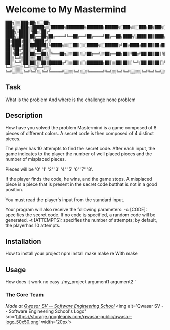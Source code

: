 # Welcome to My Mastermind
```
███╗░░░███╗██╗░░░██╗  ███╗░░░███╗░█████╗░░██████╗████████╗███████╗██████╗░███╗░░░███╗██╗███╗░░██╗██████╗░
████╗░████║╚██╗░██╔╝  ████╗░████║██╔══██╗██╔════╝╚══██╔══╝██╔════╝██╔══██╗████╗░████║██║████╗░██║██╔══██╗
██╔████╔██║░╚████╔╝░  ██╔████╔██║███████║╚█████╗░░░░██║░░░█████╗░░██████╔╝██╔████╔██║██║██╔██╗██║██║░░██║
██║╚██╔╝██║░░╚██╔╝░░  ██║╚██╔╝██║██╔══██║░╚═══██╗░░░██║░░░██╔══╝░░██╔══██╗██║╚██╔╝██║██║██║╚████║██║░░██║
██║░╚═╝░██║░░░██║░░░  ██║░╚═╝░██║██║░░██║██████╔╝░░░██║░░░███████╗██║░░██║██║░╚═╝░██║██║██║░╚███║██████╔╝
╚═╝░░░░░╚═╝░░░╚═╝░░░  ╚═╝░░░░░╚═╝╚═╝░░╚═╝╚═════╝░░░░╚═╝░░░╚══════╝╚═╝░░╚═╝╚═╝░░░░░╚═╝╚═╝╚═╝░░╚══╝╚═════╝░
```
## Task
What is the problem And where is the challenge
none problem
## Description
How have you solved the problem
Mastermind is a game composed of 8 pieces of different colors.
A secret code is then composed of 4 distinct pieces.

The player has 10 attempts to find the secret code.
After each input, the game indicates to the player the number of well placed pieces and the number of misplaced pieces.

Pieces will be '0' '1' '2' '3' '4' '5' '6' '7' '8'.

If the player finds the code, he wins, and the game stops.
A misplaced piece is a piece that is present in the secret code butthat is not in a good position.

You must read the player's input from the standard input.

Your program will also receive the following parameters:
-c [CODE]: specifies the secret code. If no code is specified, a random code will be generated.
-t [ATTEMPTS]: specifies the number of attempts; by default, the playerhas 10 attempts.
## Installation
How to install your project npm install make make re
With make
## Usage
How does it work
no easy
./my_project argument1 argument2
`

### The Core Team


<span><i>Made at <a href='https://qwasar.io'>Qwasar SV -- Software Engineering School</a></i></span>
<span><img alt='Qwasar SV -- Software Engineering School's Logo' src='https://storage.googleapis.com/qwasar-public/qwasar-logo_50x50.png' width='20px'></span>